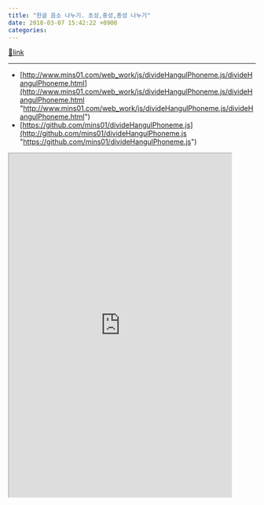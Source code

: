 ```yaml
---
title: "한글 음소 나누기. 초성,중성,종성 나누기"
date: 2018-03-07 15:42:22 +0900
categories: 
---
```

[🔗link](http://www.mins01.com/mh/tech/read/1140)
***


- [http://www.mins01.com/web_work/js/divideHangulPhoneme.js/divideHangulPhoneme.html](http://www.mins01.com/web_work/js/divideHangulPhoneme.js/divideHangulPhoneme.html "http://www.mins01.com/web_work/js/divideHangulPhoneme.js/divideHangulPhoneme.html")
- [https://github.com/mins01/divideHangulPhoneme.js](http://github.com/mins01/divideHangulPhoneme.js "https://github.com/mins01/divideHangulPhoneme.js")

  
<iframe frameborder="1" height="700" src="http://www.mins01.com/web_work/js/divideHangulPhoneme.js/divideHangulPhoneme.html" style="border-width: 1px;" width="90%"></iframe>  

